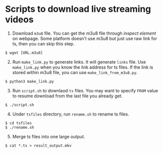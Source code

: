 Scripts to download live streaming videos
=========================================

1. Download `m3u8` file.
You can get the m3u8 file through _inspect element_ on webpage.
Some platform doesn't use m3u8 but just use raw link for ts, then you can skip
this step.
```
$ wget [URL.m3u8]
```

2. Run `make_link.py` to generate links. It will generate `links` file.
Use `make_link.py` when you know the link address for ts files. If the link is
stored within m3u8 file, you can use `make_link_from_m3u8.py`.

```
$ python3 make_link.py
```

3. Run `script.sh` to downlaod `ts` files. You may want to specify `FROM` value
   to resume download from the last file you already get.
```
$ ./script.sh
```

4. Under `tsfiles` directory, run `rename.sh` to rename ts files.
```
$ cd tsfiles
$ ./rename.sh
```

5. Merge ts files into one large output.
```
$ cat *.ts > result_output.mkv
```
